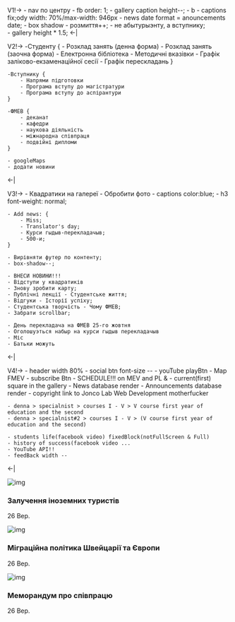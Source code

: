 V1!->
    - nav по центру
    - fb order: 1;
    - gallery caption height--;
    - b
    - captions fix;ody width: 70%/max-width: 946px
    - news date format = anouncements date;
    - box shadow - розмиття++;
    - не абытурыэнту, а вступнику;\
    - gallery height * 1.5;
<-|

V2!->
    -Студенту {
        - Розклад занять (денна форма)
        - Розклад занять (заочна форма)
        - Електронна бібліотека
        - Методичні вказівки
        - Графік заліково-екзаменаційної сесії
        - Графік перескладань
    }

    -Вступнику {
        - Напрями підготовки
        - Програма вступу до магістратури
        - Програма вступу до аспірантури
    }

    -ФМЕВ {
        - деканат
        - кафедри
        - наукова діяльність
        - міжнародна співпраця
        - подвійні дипломи
    }

    - googleMaps
    - додати новини
<-|

V3!->
    - Квадратики на галереї
    - Обробити фото
    - captions color:blue;
    - h3 font-weight: normal;

    - Add news: {
        - Miss;
        - Translator's day;
        - Курси гыдыв-перекладачыв;
        - 500-и;
    }

    - Вирівняти футер по контенту;
    - box-shadow--;

    - ВНЕСИ НОВИНИ!!!
    - Відступи у квадратиків
    - Знову зробити карту;
    - Публічні лекції - Студентське життя;
    - Відгуки - Історії успіху;
    - Студентська творчість - Чому ФМЕВ;
    - Забрати scrollbar;

    - День перекладача на ФМЕВ 25-го жовтня
    - Оголошуэться набыр на курси гыдыв перекладачыв
    - Міс
    - Батьки можуть
<-|

V4!->
    - header width 80%
    - social btn font-size --
    - youTube playBtn
    - Map FMEV
    - subscribe Btn
    - SCHEDULE!!! on MEV and PL &
    - current(first) square in the gallery
    - News database render
    - Announcements database render
    - copyright link to Jonco Lab Web Development motherfucker

    - denna > specialnist > courses I - V > V course first year of education and the second
    - denna > specialnist#2 > courses I - V > (V course first year of education and the second)

    - students life(facebook video) fixedBlock(notFullScreen & Full)
    - history of success(facebook video ...
    - YouTube API!!
    - feedBack width --
<-|


<article className="news-item">
                            <div className="news-image">
                                <img alt="img" src="./img/img-3.jpg"/>
                            </div>
                            <h3>Залучення іноземних туристів</h3>
                            <p className="date">26 Вер.</p>
                        </article>
                        <article className="news-item">
                            <div className="news-image">
                                <img alt="img" src="./img/img-2.jpg"/>
                            </div>
                            <h3>Міграційна політика Швейцарії та Європи</h3>
                            <p className="date">26 Вер.</p>
                        </article>
                        <article className="news-item">
                            <div className="news-image">
                                <img alt="img" src="./img/img-4.jpg"/>
                            </div>
                            <h3>Меморандум про співпрацю</h3>
                            <p className="date">26 Вер.</p>
                        </article>